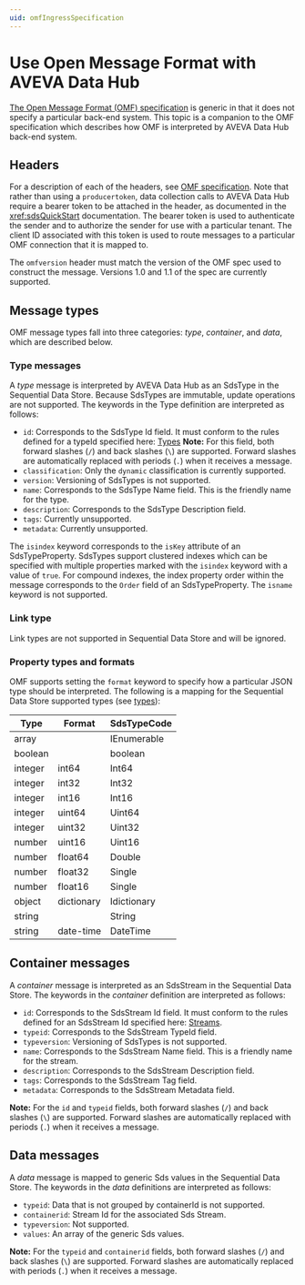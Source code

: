 ```yaml
---
uid: omfIngressSpecification
---
```


# Use Open Message Format with AVEVA Data Hub

[The Open Message Format (OMF) specification](https://docs.aveva.com/bundle/omf) is generic in that it does not specify a particular back-end system. This topic is a companion to the OMF specification which describes how OMF is interpreted by AVEVA Data Hub back-end system. 

## Headers

For a description of each of the headers, see [OMF specification](https://docs.aveva.com/bundle/omf). Note that rather than using a ``producertoken``, data collection calls to AVEVA Data Hub require a bearer token to be attached in the header, as documented in the <xref:sdsQuickStart> documentation. The bearer token is used to authenticate the sender and to authorize the sender for use with a particular tenant. The client ID associated with this token is used to route messages to a particular OMF connection that it is mapped to.

The ``omfversion`` header must match the version of the OMF spec used to construct the message. Versions 1.0 and 1.1 of the spec are currently supported. 

## Message types

OMF message types fall into three categories: *type*, *container*, and *data*, which are described below. 

### Type messages

A *type* message is interpreted by AVEVA Data Hub as an SdsType in the Sequential Data Store. Because SdsTypes are immutable, update operations are not supported. The keywords in the Type definition are interpreted as follows:

- ``id``: Corresponds to the SdsType Id field. It must conform to the rules defined for a typeId specified here: [Types](xref:sdsTypes)
  **Note:** For this field, both forward slashes (`/`) and back slashes (`\`) are supported. Forward slashes are automatically replaced with periods (`.`) when it receives a message.
- ``classification``: Only the ``dynamic`` classification is currently supported.
- ``version``: Versioning of SdsTypes is not supported.
- ``name``: Corresponds to the SdsType Name field. This is the friendly name for the type.
- ``description``: Corresponds to the SdsType Description field. 
- ``tags``: Currently unsupported.
- ``metadata``: Currently unsupported.

The ``isindex`` keyword corresponds to the ``isKey`` attribute of an SdsTypeProperty. SdsTypes support clustered indexes which can be specified with multiple properties marked with the ``isindex`` keyword with a value of ``true``. For compound indexes, the index property order within the message corresponds to the ``Order`` field of an SdsTypeProperty. The ``isname`` keyword is not supported.

### Link type

Link types are not supported in Sequential Data Store and will be ignored.

### Property types and formats

OMF supports setting the ``format`` keyword to specify how a particular JSON type should be interpreted. The following is a mapping for the Sequential Data Store supported types (see [types](xref:sdsTypes)):

Type     | Format     | SdsTypeCode
-------- | ---------- | -----------
array    |            | IEnumerable
boolean  |            | boolean
integer  | int64      | Int64
integer  | int32      | Int32
integer  | int16      | Int16
integer  | uint64     | Uint64
integer  | uint32     | Uint32
number   | uint16     | Uint16
number   | float64    | Double
number   | float32    | Single
number   | float16    | Single
object   | dictionary | Idictionary
string   |            | String
string   | date-time  | DateTime


## Container messages

A *container* message is interpreted as an SdsStream in the Sequential Data Store. The keywords in the *container* definition are interpreted as follows:

- ``id``: Corresponds to the SdsStream Id field. It must conform to the rules defined for an SdsStream Id specified here: [Streams](xref:sdsStreams#streams).
- ``typeid``: Corresponds to the SdsStream TypeId field.
- ``typeversion``: Versioning of SdsTypes is not supported.
- ``name``: Corresponds to the SdsStream Name field. This is a friendly name for the stream.
- ``description``: Corresponds to the SdsStream Description field.
- ``tags``: Corresponds to the SdsStream Tag field. 
- ``metadata``: Corresponds to the SdsStream Metadata field.        

**Note:** For the `id` and `typeid` fields, both forward slashes (`/`) and back slashes (`\`) are supported. Forward slashes are automatically replaced with periods (`.`) when it receives a message.

## Data messages

A *data* message is mapped to generic Sds values in the Sequential Data Store. The keywords in the *data* definitions are interpreted as follows:

- ``typeid``: Data that is not grouped by containerId is not supported.
- ``containerid``: Stream Id for the associated Sds Stream.
- ``typeversion``: Not supported.
- ``values``: An array of the generic Sds values.

**Note:** For the `typeid` and `containerid` fields, both forward slashes (`/`) and back slashes (`\`) are supported. Forward slashes are automatically replaced with periods (`.`) when it receives a message.
